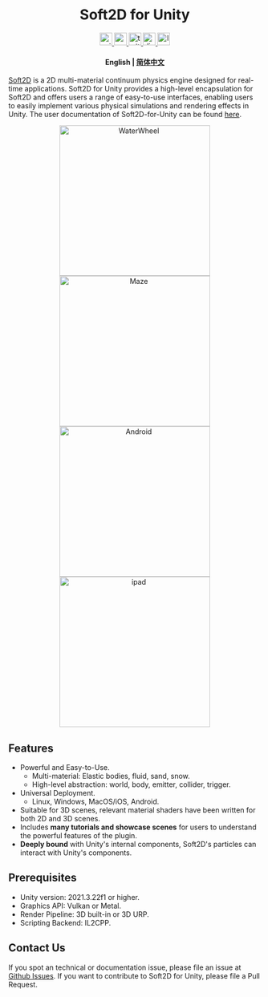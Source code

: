 
<h1 align="center">Soft2D for Unity</h1>

<div align="center">
  <a href="https://assetstore.unity.com/packages/slug/256549">
    <img src="http://img.shields.io/badge/-Unity%20Asset%20Store-feefff?style=for-the-badge&logo=unity&logoColor=000" height="25px" alt="unity logo" />
  </a>
  <a href="https://www.youtube.com/channel/UCUweEINecpOaM8HAKLvfBJA">
    <img src="https://img.shields.io/static/v1?message=Youtube&logo=youtube&label=&color=FF0000&logoColor=white&labelColor=&style=for-the-badge" height="25px" alt="youtube logo"  />
  </a>
  <a href=" https://twitter.com/soft2d_official">
    <img src="https://img.shields.io/static/v1?message=Twitter&logo=twitter&label=&color=1DA1F2&logoColor=white&labelColor=&style=for-the-badge" height="25px" alt="twitter logo"  />
  </a>
  <a href="https://discord.gg/JZwFWsuqKV">
    <img src="https://img.shields.io/static/v1?message=Discord&logo=discord&label=&color=5865F2&logoColor=white&labelColor=&style=for-the-badge" height="25px" alt="discord logo"  />
  </a>
  <a href="https://www.soft2d.tech/">
    <img src="https://img.shields.io/static/v1?message=Official%20Website&label=&color=FFC93C&style=for-the-badge" height="25px" alt="logo" />
  </a>
</div>

<h4 align="center">
    <p>
        <b>English</b> |
        <a href="https://github.com/taichi-dev/soft2d-for-unity/blob/main/README_CN.md">简体中文</a> 
    </p>
</h4>

[Soft2D](https://www.soft2d.tech/) is a 2D multi-material continuum physics engine designed for real-time applications. Soft2D for Unity provides a high-level encapsulation for Soft2D and offers users a range of easy-to-use interfaces, enabling users to easily implement various physical simulations and rendering effects in Unity. The user documentation of Soft2D-for-Unity can be found [here](./Docs/English/Overview.md).

<div align="center">
<img src="images/WaterWheel.gif" alt="WaterWheel" width="300px"> <img src="images/Maze.gif" alt="Maze" width="300px">
</div>
<div align="center">
<img src="images/android.gif" alt="Android" width="300px"> <img src="images/ipad.gif" alt="ipad" width="300px">
</div>

## Features

- Powerful and Easy-to-Use.
  - Multi-material: Elastic bodies, fluid, sand, snow.
  - High-level abstraction: world, body, emitter, collider, trigger.
- Universal Deployment.
  - Linux, Windows, MacOS/iOS, Android.
- Suitable for 3D scenes, relevant material shaders have been written for both 2D and 3D scenes.
- Includes **many tutorials and showcase scenes** for users to understand the powerful features of the plugin.
- **Deeply bound** with Unity's internal components, Soft2D's particles can interact with Unity's components.

## Prerequisites

- Unity version: 2021.3.22f1 or higher.
- Graphics API: Vulkan or Metal.
- Render Pipeline: 3D built-in or 3D URP.
- Scripting Backend: IL2CPP.


## Contact Us
If you spot an technical or documentation issue, please file an issue at [Github Issues](https://github.com/taichi-dev/soft2d-for-unity/issues). If you want to contribute to Soft2D for Unity, please file a Pull Request.
